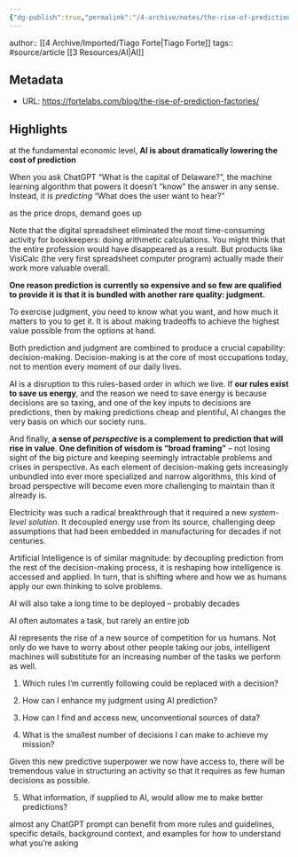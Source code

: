 ```yaml
---
{"dg-publish":true,"permalink":"/4-archive/notes/the-rise-of-prediction-factories-how-ai-allows-us-to-replace-rules-with-decisions-tiago-forte/"}
---
```


author:: [[4 Archive/Imported/Tiago Forte\|Tiago Forte]]
tags:: #source/article [[3 Resources/AI\|AI]] 

## Metadata
- URL: https://fortelabs.com/blog/the-rise-of-prediction-factories/

## Highlights
at the fundamental economic level, **AI is about dramatically lowering the cost of prediction**

When you ask ChatGPT “What is the capital of Delaware?”, the machine learning algorithm that powers it doesn’t “know” the answer in any sense. Instead, it is *predicting* “What does the user want to hear?”

as the price drops, demand goes up

Note that the digital spreadsheet eliminated the most time-consuming activity for bookkeepers: doing arithmetic calculations. You might think that the entire profession would have disappeared as a result. But products like VisiCalc (the very first spreadsheet computer program) actually made their work more valuable overall.

**One reason prediction is currently so expensive and so few are qualified to provide it is that it is bundled with another rare quality: judgment.**

To exercise judgment, you need to know what you want, and how much it matters to you to get it. It is about making tradeoffs to achieve the highest value possible from the options at hand.

Both prediction and judgment are combined to produce a crucial capability: decision-making. Decision-making is at the core of most occupations today, not to mention every moment of our daily lives.

AI is a disruption to this rules-based order in which we live. If **our rules exist to save us energy**, and the reason we need to save energy is because decisions are so taxing, and one of the key inputs to decisions are predictions, then by making predictions cheap and plentiful, AI changes the very basis on which our society runs.

And finally, **a sense of *perspective* is a complement to prediction that will rise in value**. **One definition of wisdom is “broad framing”** – not losing sight of the big picture and keeping seemingly intractable problems and crises in perspective. As each element of decision-making gets increasingly unbundled into ever more specialized and narrow algorithms, this kind of broad perspective will become even more challenging to maintain than it already is.

Electricity was such a radical breakthrough that it required a new *system-level solution*. It decoupled energy use from its source, challenging deep assumptions that had been embedded in manufacturing for decades if not centuries.

Artificial Intelligence is of similar magnitude: by decoupling prediction from the rest of the decision-making process, it is reshaping how intelligence is accessed and applied. In turn, that is shifting where and how we as humans apply our own thinking to solve problems.

AI will also take a long time to be deployed – probably decades

AI often automates a task, but rarely an entire job

AI represents the rise of a new source of competition for us humans. Not only do we have to worry about other people taking our jobs, intelligent machines will substitute for an increasing number of the tasks we perform as well.

1. Which rules I’m currently following could be replaced with a decision?

2. How can I enhance my judgment using AI prediction?

3. How can I find and access new, unconventional sources of data?

4. What is the smallest number of decisions I can make to achieve my mission?

Given this new predictive superpower we now have access to, there will be tremendous value in structuring an activity so that it requires as few human decisions as possible.

5. What information, if supplied to AI, would allow me to make better predictions?

almost any ChatGPT prompt can benefit from more rules and guidelines, specific details, background context, and examples for how to understand what you’re asking
